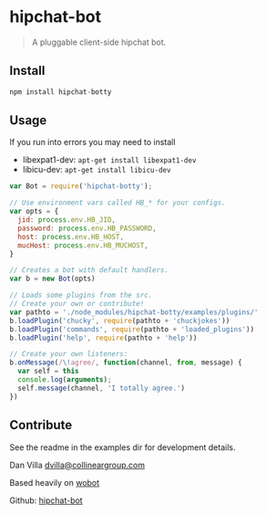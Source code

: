 hipchat-bot
===========
> A pluggable client-side hipchat bot.

## Install

```js
npm install hipchat-botty
```

## Usage

If you run into errors you may need to install

 - libexpat1-dev: `apt-get install libexpat1-dev`
 - libicu-dev: `apt-get install libicu-dev`


```javascript
var Bot = require('hipchat-botty');

// Use environment vars called HB_* for your configs.
var opts = {
  jid: process.env.HB_JID,
  password: process.env.HB_PASSWORD,
  host: process.env.HB_HOST,
  mucHost: process.env.HB_MUCHOST,
}

// Creates a bot with default handlers.
var b = new Bot(opts)

// Loads some plugins from the src.
// Create your own or contribute!
var pathto = './node_modules/hipchat-botty/examples/plugins/'
b.loadPlugin('chucky', require(pathto + 'chuckjokes'))
b.loadPlugin('commands', require(pathto + 'loaded_plugins'))
b.loadPlugin('help', require(pathto + 'help'))

// Create your own listeners:
b.onMessage(/\!agree/, function(channel, from, message) {
  var self = this
  console.log(arguments);
  self.message(channel, 'I totally agree.')
})

```

## Contribute

See the readme in the examples dir for development details.

Dan Villa <dvilla@collineargroup.com>

Based heavily on [wobot](http://github.com/cjoudrey/wobot)

Github: [hipchat-bot](https://github.com/kingnebby/hipchat-bot)

